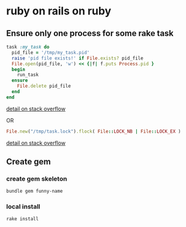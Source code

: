 # ruby on rails on ruby

## Ensure only one process for some rake task

```ruby
task :my_task do
  pid_file = '/tmp/my_task.pid'
  raise 'pid file exists!' if File.exists? pid_file
  File.open(pid_file, 'w') << {|f| f.puts Process.pid }
  begin
    run_task
  ensure
    File.delete pid_file
  end
end
```
[detail on stack overflow](http://stackoverflow.com/questions/3983883/how-to-ensure-a-rake-task-only-running-a-process-at-a-time)

OR

```ruby
File.new("/tmp/task.lock").flock( File::LOCK_NB | File::LOCK_EX )
```
[detail on stack overflow](http://stackoverflow.com/questions/661684/how-do-i-ensure-only-one-instance-of-a-ruby-script-is-running-at-a-time)

## Create gem

### create gem skeleton
```bash
bundle gem funny-name
```

### local install
```bash
rake install
```







